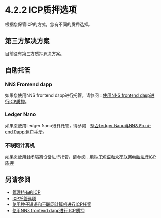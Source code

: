 # 4.2.2 ICP质押选项
根据您保管ICP的方式，您有不同的质押选择。

## 第三方解决方案
目前没有第三方质押解决方案。

## 自助托管
### NNS Frontend dapp
如果您使用NNS frontend dapp进行托管，请参阅：[使用NNS frontend dapp进行ICP质押](https://wiki.internetcomputer.org/wiki/ICP_staking_with_NNS_frontend_dapp)。

### Ledger Nano
如果您使用Ledger Nano进行托管，请参阅：[整合Ledger Nano与NNS Front-end Dapp:用户手册](https://medium.com/dfinity/integrating-ledger-nano-with-the-nns-front-end-dapp-user-manual-9c5600925e16)。

### 不联网计算机
如果您使用封闭隔离设备进行托管，请参阅：[用种子短语和永不联网电脑进行ICP质押](https://wiki.internetcomputer.org/wiki/ICP_staking_with_seed_phrase_and_air-gapped_computer)

## 另请参阅
* [管理持有的ICP](https://wiki.internetcomputer.org/wiki/Managing_ICP_holdings) 
* [ICP托管选项](https://wiki.internetcomputer.org/wiki/ICP_custody_options) 
* [使用种子短语和不联网计算机进行ICP托管](https://wiki.internetcomputer.org/wiki/ICP_custody_with_seed_phrase_and_air-gapped_machine) 
* [使用NNS frontend dapp进行 ICP质押](https://wiki.internetcomputer.org/wiki/ICP_staking_with_NNS_frontend_dapp) 
